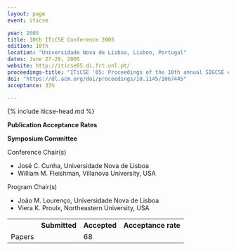 ```yaml
---
layout: page
event: iticse

year: 2005
title: 10th ITiCSE Conference 2005
edition: 10th
location: "Universidade Nova de Lisboa, Lisbon, Portugal"
dates: June 27-29, 2005
website: http://iticse05.di.fct.unl.pt/
proceedings-title: "ITiCSE '05: Proceedings of the 10th annual SIGCSE conference on Innovation and technology in computer science education"  
doi: "https://dl.acm.org/doi/proceedings/10.1145/1067445"
acceptance: 33%

---
```


{% include iticse-head.md %}

**Publication Acceptance Rates**

 <table class="table table-hover table-sm"><tbody><tr><th> </th>
<th>Submitted</th>
<th>Accepted</th>
<th>Acceptance rate</th>
</tr><tr><td>Papers</td>
<td> </td>
<td>68</td>
<td> </td>

**Symposium Committee**

Conference Chair(s)

-   José C. Cunha, Universidade Nova de Lisboa
-   William M. Fleishman, Villanova University, USA

Program Chair(s)

-   João M. Lourenço, Universidade Nova de Lisboa
-   Viera K. Proulx, Northeastern University, USA